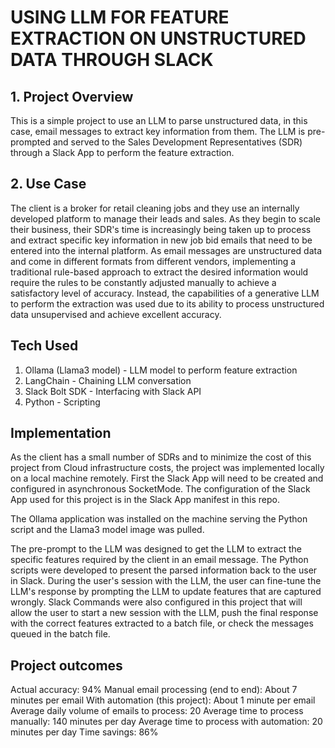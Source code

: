 # USING LLM FOR FEATURE EXTRACTION ON UNSTRUCTURED DATA THROUGH SLACK

## 1. Project Overview
This is a simple project to use an LLM to parse unstructured data, in this case, email messages to extract key information from them. The LLM is pre-prompted and served to the Sales Development Representatives (SDR) through a Slack App to perform the feature extraction.

## 2. Use Case
The client is a broker for retail cleaning jobs and they use an internally developed platform to manage their leads and sales. As they begin to scale their business, their SDR's time is increasingly being taken up to process and extract specific key information in new job bid emails that need to be entered into the internal platform. As email messages are unstructured data and come in different formats from different vendors, implementing a traditional rule-based approach to extract the desired information would require the rules to be constantly adjusted manually to achieve a satisfactory level of accuracy. Instead, the capabilities of a generative LLM to perform the extraction was used due to its ability to process unstructured data unsupervised and achieve excellent accuracy.

## Tech Used
1. Ollama (Llama3 model) - LLM model to perform feature extraction
2. LangChain - Chaining LLM conversation
3. Slack Bolt SDK - Interfacing with Slack API
5. Python - Scripting

## Implementation
As the client has a small number of SDRs and to minimize the cost of this project from Cloud infrastructure costs, the project was implemented locally on a local machine remotely. First the Slack App will need to be created and configured in asynchronous SocketMode. The configuration of the Slack App used for this project is in the Slack App manifest in this repo.

The Ollama application was installed on the machine serving the Python script and the Llama3 model image was pulled.

The pre-prompt to the LLM was designed to get the LLM to extract the specific features required by the client in an email message. The Python scripts were developed to present the parsed information back to the user in Slack. During the user's session with the LLM, the user can fine-tune the LLM's response by prompting the LLM to update features that are captured wrongly. Slack Commands were also configured in this project that will allow the user to start a new session with the LLM, push the final response with the correct features extracted to a batch file, or check the messages queued in the batch file.

## Project outcomes
Actual accuracy: 94%
Manual email processing (end to end): About 7 minutes per email
With automation (this project): About 1 minute per email
Average daily volume of emails to process: 20
Average time to process manually: 140 minutes per day
Average time to process with automation: 20 minutes per day
Time savings: 86%
